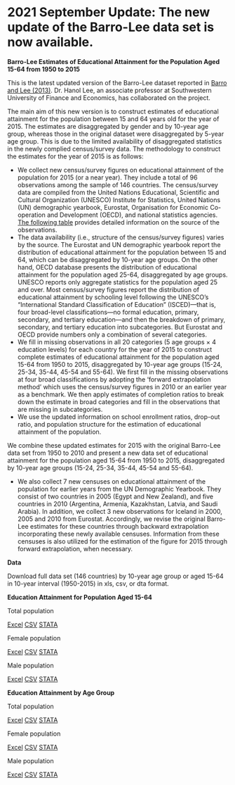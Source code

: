 ﻿# 2021 September  Update: The new update of the Barro-Lee data set is now available.

**Barro-Lee Estimates of Educational Attainment for the Population Aged 15-64 from 1950 to 2015** 

This is the latest updated version of the Barro-Lee dataset reported in [Barro and Lee (2013)](https://doi.org/10.1016/j.jdeveco.2012.10.001).  Dr. Hanol Lee, an associate professor at Southwestern University of Finance and Economics, has collaborated on the project. 

The main aim of this new version is to construct estimates of educational attainment for the population between 15 and 64 years old for the year of 2015. The estimates are disaggregated by gender and by 10-year age group, whereas those in the original dataset were disaggregated by 5-year age group. This is due to the limited availability of disaggregated statistics in the newly complied census/survey data. 
The methodology to construct the estimates for the year of 2015 is as follows:
	
 - We collect new census/survey figures on educational attainment of the population for 2015 (or a near year). They include a total of 96 observations among the sample of 146 countries. The census/survey data are compiled from the United Nations Educational, Scientific and Cultural Organization (UNESCO) Institute for Statistics, United Nations (UN) demographic yearbook, Eurostat, Organisation for Economic Co-operation and Development (OECD), and national statistics agencies. [The following table](/BLData/BL_v3_DataAvailability.pdf) provides detailed information on the source of the observations. 
 - The data availability (i.e., structure of the census/survey figures) varies by the source. The Eurostat and UN demographic yearbook report the distribution of educational attainment for the population between 15 and 64, which can be disaggregated by 10-year age groups. On the other hand, OECD database presents the distribution of educational attainment for the population aged 25-64, disaggregated by age groups. UNESCO reports only aggregate statistics for the population aged 25 and over. Most census/survey figures report the distribution of educational attainment by schooling level following the UNESCO’s “International Standard Classification of Education” (ISCED)—that is, four broad-level classifications—no formal education, primary, secondary, and tertiary education—and then the breakdown of primary, secondary, and tertiary education into subcategories. But Eurostat and OECD provide numbers only a combination of several categories. 
 - We fill in missing observations in all 20 categories (5 age groups × 4 education levels) for each country for the year of 2015 to construct complete estimates of educational attainment for the population aged 15-64 from 1950 to 2015, disaggregated by 10-year age groups (15-24, 25-34, 35-44, 45-54 and 55-64). We first fill in the missing observations at four broad classifications by adopting the ‘forward extrapolation method’ which uses the census/survey figures in 2010 or an earlier year as a benchmark. We then apply estimates of completion ratios to break down the estimate in broad categories and fill in the observations that are missing in subcategories.
 - We use the updated information on school enrollment ratios, drop-out ratio, and population structure for the estimation of educational attainment of the population.

We combine these updated estimates for 2015 with the original Barro-Lee data set from 1950 to 2010 and present a new data set of educational attainment for the population aged 15-64 from 1950 to 2015, disaggregated by 10-year age groups (15-24, 25-34, 35-44, 45-54 and 55-64).

 - We also collect 7 new censuses on educational attainment of the population for earlier years from the UN Demographic Yearbook. They consist of two countries in 2005 (Egypt and New Zealand), and five countries in 2010 (Argentina, Armenia, Kazakhstan, Latvia, and Saudi Arabia). In addition, we collect 3 new observations for Iceland in 2000, 2005 and 2010 from Eurostat. Accordingly, we revise the original Barro-Lee estimates for these countries through backward extrapolation incorporating these newly available censuses. Information from these censuses is also utilized for the estimation of the figure for 2015 through forward extrapolation, when necessary. 

**Data**

Download full data set (146 countries) by 10-year age group or aged 15-64 in 10-year interval (1950-2015) in xls, csv, or dta format.

**Education Attainment for Population Aged 15-64**

Total population

[Excel](/BLData/BL_v3_MF.xls) [CSV](/BLData/BL_v3_MF.csv) [STATA](/BLData/BL_v3_MF.dta)

Female population

[Excel](/BLData/BL_v3_F.xls) [CSV](/BLData/BL_v3_F.csv) [STATA](/BLData/BL_v3_F.dta)

Male population

[Excel](/BLData/BL_v3_M.xls) [CSV](/BLData/BL_v3_M.csv) [STATA](/BLData/BL_v3_M.dta)

**Education Attainment by Age Group**

Total population

[Excel](/BLData/BL_v3_MF1564.xls) [CSV](/BLData/BL_v3_MF1564.csv) [STATA](/BLData/BL_v3_MF1564.dta)

Female population

[Excel](/BLData/BL_v3_F1564.xls) [CSV](/BLData/BL_v3_F1564.csv) [STATA](/BLData/BL_v3_F1564.dta)

Male population

[Excel](/BLData/BL_v3_M1564.xls) [CSV](/BLData/BL_v3_M1564.csv) [STATA](/BLData/BL_v3_M1564.dta)
